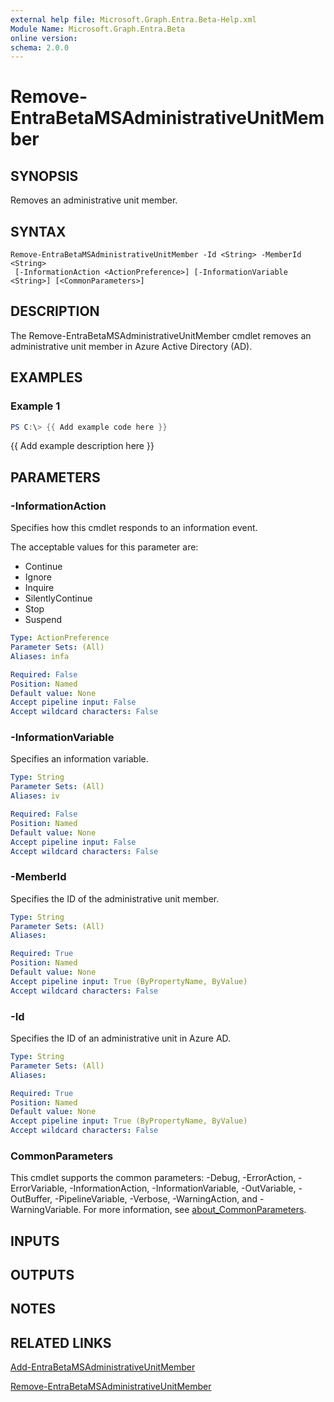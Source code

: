 ```yaml
---
external help file: Microsoft.Graph.Entra.Beta-Help.xml
Module Name: Microsoft.Graph.Entra.Beta
online version:
schema: 2.0.0
---
```


# Remove-EntraBetaMSAdministrativeUnitMember

## SYNOPSIS
Removes an administrative unit member.

## SYNTAX

```
Remove-EntraBetaMSAdministrativeUnitMember -Id <String> -MemberId <String>
 [-InformationAction <ActionPreference>] [-InformationVariable <String>] [<CommonParameters>]
```

## DESCRIPTION
The Remove-EntraBetaMSAdministrativeUnitMember cmdlet removes an administrative unit member in Azure Active Directory (AD).

## EXAMPLES

### Example 1
```powershell
PS C:\> {{ Add example code here }}
```

{{ Add example description here }}

## PARAMETERS

### -InformationAction
Specifies how this cmdlet responds to an information event.

The acceptable values for this parameter are:

- Continue
- Ignore
- Inquire
- SilentlyContinue
- Stop
- Suspend

```yaml
Type: ActionPreference
Parameter Sets: (All)
Aliases: infa

Required: False
Position: Named
Default value: None
Accept pipeline input: False
Accept wildcard characters: False
```

### -InformationVariable
Specifies an information variable.

```yaml
Type: String
Parameter Sets: (All)
Aliases: iv

Required: False
Position: Named
Default value: None
Accept pipeline input: False
Accept wildcard characters: False
```

### -MemberId
Specifies the ID of the administrative unit member.

```yaml
Type: String
Parameter Sets: (All)
Aliases:

Required: True
Position: Named
Default value: None
Accept pipeline input: True (ByPropertyName, ByValue)
Accept wildcard characters: False
```

### -Id
Specifies the ID of an administrative unit in Azure AD.

```yaml
Type: String
Parameter Sets: (All)
Aliases:

Required: True
Position: Named
Default value: None
Accept pipeline input: True (ByPropertyName, ByValue)
Accept wildcard characters: False
```

### CommonParameters
This cmdlet supports the common parameters: -Debug, -ErrorAction, -ErrorVariable, -InformationAction, -InformationVariable, -OutVariable, -OutBuffer, -PipelineVariable, -Verbose, -WarningAction, and -WarningVariable. For more information, see [about_CommonParameters](http://go.microsoft.com/fwlink/?LinkID=113216).

## INPUTS

## OUTPUTS

## NOTES

## RELATED LINKS

[Add-EntraBetaMSAdministrativeUnitMember]()

[Remove-EntraBetaMSAdministrativeUnitMember]()

